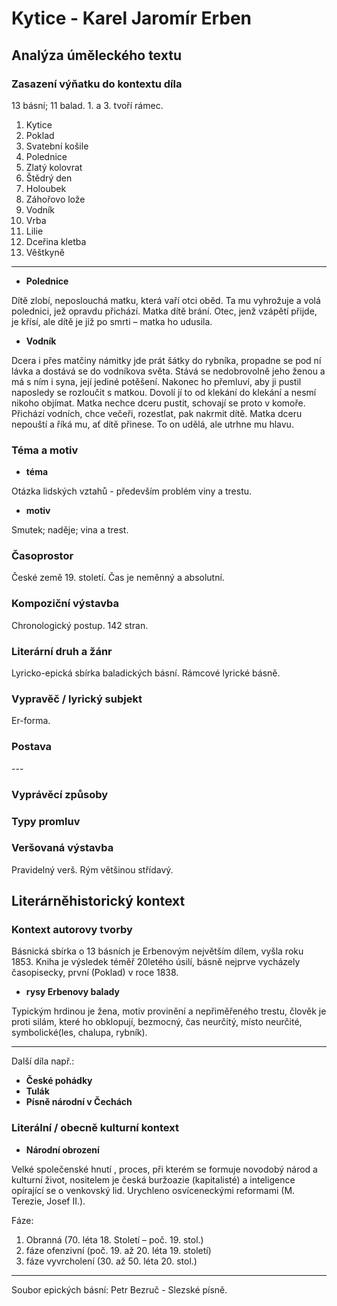 # Kytice - Karel Jaromír Erben

## Analýza úměleckého textu

### Zasazení výňatku do kontextu díla

13 básní; 11 balad. 1. a 3. tvoří rámec.

1. Kytice
2. Poklad
3. Svatební košile
4. Polednice
5. Zlatý kolovrat
6. Štědrý den
7. Holoubek
8. Záhořovo lože
9. Vodník
10. Vrba
11. Lilie
12. Dceřina kletba
13. Věštkyně

---

- **Polednice**

Dítě zlobí, neposlouchá matku, která vaří otci oběd. Ta mu vyhrožuje a volá polednici, jež opravdu přichází. Matka dítě brání. Otec, jenž vzápětí přijde, je křísí, ale dítě je již po smrti – matka ho udusila. 

- **Vodník**

Dcera i přes matčiny námitky jde prát šátky do rybníka, propadne se pod ní lávka a dostává se do vodníkova světa. Stává se nedobrovolně jeho ženou a má s ním i syna, její jediné potěšení. Nakonec ho přemluví, aby ji pustil naposledy se rozloučit s matkou. Dovolí jí to od klekání do klekání a nesmí nikoho objímat. Matka nechce dceru pustit, schovají se proto v komoře. Přichází vodních, chce večeři, rozestlat, pak nakrmit dítě. Matka dceru nepouští a říká mu, ať dítě přinese. To on udělá, ale utrhne mu hlavu.

### Téma a motiv

- **téma**

Otázka lidských vztahů - především problém viny a trestu.

- **motiv**

Smutek; naděje; vina a trest.

### Časoprostor

České země 19. století. Čas je neměnný a absolutní.

### Kompoziční výstavba

Chronologický postup. 142 stran.

### Literární druh a žánr

Lyricko-epická sbírka baladických básní. Rámcové lyrické básně.

### Vypravěč / lyrický subjekt

Er-forma.

### Postava

\-\-\-

### Vyprávěcí způsoby

### Typy promluv

### Veršovaná výstavba

Pravidelný verš. Rým většinou střídavý. 

## Literárněhistorický kontext

### Kontext autorovy tvorby

Básnická sbírka o 13 básních je Erbenovým největším dílem, vyšla roku 1853. Kniha je výsledek téměř 20letého úsilí, básně nejprve vycházely časopisecky, první (Poklad) v roce 1838.

- **rysy Erbenovy balady**

Typickým hrdinou je žena, motiv provinění a nepřiměřeného trestu, člověk je proti silám, které ho obklopují, bezmocný, čas neurčitý, místo neurčité, symbolické(les, chalupa, rybník).

--- 

Další díla např.:

- **České pohádky**
- **Tulák**
- **Písně národní v Čechách**

### Literální / obecně kulturní kontext

- **Národní obrození**

Velké společenské hnutí , proces, při kterém se formuje novodobý národ a kulturní život, nositelem je česká buržoazie (kapitalisté) a inteligence opírající se o venkovský lid. Urychleno osvíceneckými reformami (M. Terezie, Josef II.).

Fáze: 

1. Obranná (70. léta 18. Století – poč. 19. stol.)
2. fáze ofenzivní (poč. 19. až 20. léta 19. století)
3. fáze vyvrcholení (30. až 50. léta 20. stol.)

---

Soubor epických básní: Petr Bezruč - Slezské písně.
